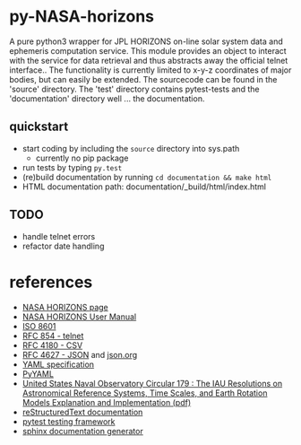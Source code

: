 py-NASA-horizons
================

A pure python3 wrapper for JPL HORIZONS on-line solar system data and
ephemeris computation service. This module provides an object to interact
with the service for data retrieval and thus abstracts away the official
telnet interface.. The functionality is currently limited to x-y-z
coordinates of major bodies, but can easily be extended.
The sourcecode can be found in the 'source' directory. The 'test' directory
contains pytest-tests and the 'documentation' directory well ... the
documentation.

quickstart
----------

* start coding by including the ```source``` directory into sys.path
    * currently no pip package
* run tests by typing ```py.test```
* (re)build documentation by running ```cd documentation && make html```
* HTML documentation path: documentation/_build/html/index.html


TODO
----

* handle telnet errors
* refactor date handling

references
==========

* [NASA HORIZONS page](http://ssd.jpl.nasa.gov/?horizons)
* [NASA HORIZONS User Manual](http://ssd.jpl.nasa.gov/?horizons_doc)
* [ISO 8601](http://de.wikipedia.org/wiki/ISO_8601)
* [RFC 854 - telnet](http://tools.ietf.org/html/rfc854.html)
* [RFC 4180 - CSV](http://tools.ietf.org/html/rfc4180.html)
* [RFC 4627 - JSON](http://tools.ietf.org/html/rfc4627) and [json.org](http://json.org/)
* [YAML specification](http://yaml.org/spec/)
* [PyYAML](https://bitbucket.org/xi/pyyaml)
* [United States Naval Observatory Circular 179 : The IAU Resolutions on Astronomical Reference Systems, Time Scales, and Earth Rotation Models Explanation and Implementation (pdf)](http://aa.usno.navy.mil/publications/docs/Circular_179.pdf)
* [reStructuredText documentation](http://docutils.sourceforge.net/docs/ref/rst/restructuredtext.html)
* [pytest testing framework](http://www.pytest.org)
* [sphinx documentation generator](http://sphinx-doc.org/)